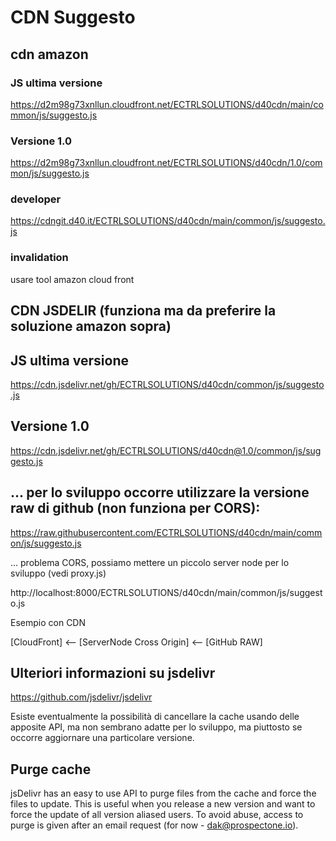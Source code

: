 # CDN Suggesto

## cdn amazon 

### JS ultima versione

https://d2m98g73xnllun.cloudfront.net/ECTRLSOLUTIONS/d40cdn/main/common/js/suggesto.js

### Versione 1.0

https://d2m98g73xnllun.cloudfront.net/ECTRLSOLUTIONS/d40cdn/1.0/common/js/suggesto.js

### developer

https://cdngit.d40.it/ECTRLSOLUTIONS/d40cdn/main/common/js/suggesto.js

### invalidation

usare tool amazon cloud front



## CDN JSDELIR (funziona ma da preferire la soluzione amazon sopra)


## JS ultima versione
https://cdn.jsdelivr.net/gh/ECTRLSOLUTIONS/d40cdn/common/js/suggesto.js

## Versione 1.0
https://cdn.jsdelivr.net/gh/ECTRLSOLUTIONS/d40cdn@1.0/common/js/suggesto.js

## ... per lo sviluppo occorre utilizzare la versione raw di github (non funziona per CORS):
https://raw.githubusercontent.com/ECTRLSOLUTIONS/d40cdn/main/common/js/suggesto.js

... problema CORS, possiamo mettere un piccolo server node per lo sviluppo (vedi proxy.js)

http://localhost:8000/ECTRLSOLUTIONS/d40cdn/main/common/js/suggesto.js


Esempio  con CDN

[CloudFront] <-- [ServerNode Cross Origin] <-- [GitHub RAW]



## Ulteriori informazioni su jsdelivr
https://github.com/jsdelivr/jsdelivr

Esiste eventualmente la possibilità di cancellare la cache usando delle apposite API,
ma non sembrano adatte per lo sviluppo, ma piuttosto se occorre aggiornare una particolare versione.

## Purge cache
jsDelivr has an easy to use API to purge files from the cache and force the files to update. 
This is useful when you release a new version and want to force the update of all version aliased users.
To avoid abuse, access to purge is given after an email request (for now - dak@prospectone.io).



